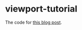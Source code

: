 # viewport-tutorial

The code for [this blog post](https://www.center-the-div.com/2020/05/this-text-is-in-middle-of-your-viewport.html).
